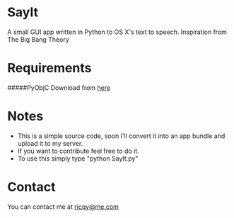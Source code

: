 SayIt
=====

A small GUI app written in Python to OS X's text to speech. Inspiration from The Big Bang Theory

Requirements
============

#####PyObjC
Download from [here]


Notes
=====
  - This is a simple source code, soon I'll convert it into an app bundle and upload it to my server.
  - If you want to contribute feel free to do it.
  - To use this simply type "python SayIt.py"

Contact
=======

  You can contact me at ricqy@me.com


[here]: http://packages.python.org/pyobjc/
